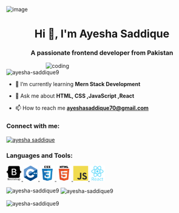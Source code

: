 ![image](https://github.com/Ayesha-Saddique9/Ayesha-Saddique9/assets/142135634/c2f814d2-1bfa-4f5f-9f95-e1987bd4883b)

<h1 align="center">Hi 👋, I'm Ayesha Saddique</h1>
<h3 align="center">A passionate frontend developer from Pakistan</h3>

<img align="right" alt="coding" width="400" src="https://user-images.githubusercontent.com/55389276/140866485-8fb1c876-9a8f-4d6a-98dc-08c4981eaf70.gif">

<p align="left"> <img src="https://komarev.com/ghpvc/?username=ayesha-saddique9&label=Profile%20views&color=0e75b6&style=flat" alt="ayesha-saddique9" /> </p>

- 🌱 I’m currently learning **Mern Stack Development**

- 💬 Ask me about **HTML, CSS ,JavaScript ,React**

- 📫 How to reach me **ayeshasaddique70@gmail.com**

<h3 align="left">Connect with me:</h3>
<p align="left">
<a href="https://linkedin.com/in/ayesha saddique" target="blank"><img align="center" src="https://raw.githubusercontent.com/rahuldkjain/github-profile-readme-generator/master/src/images/icons/Social/linked-in-alt.svg" alt="ayesha saddique" height="30" width="40" /></a>
</p>

<h3 align="left">Languages and Tools:</h3>
<p align="left"> <a href="https://getbootstrap.com" target="_blank" rel="noreferrer"> <img src="https://raw.githubusercontent.com/devicons/devicon/master/icons/bootstrap/bootstrap-plain-wordmark.svg" alt="bootstrap" width="40" height="40"/> </a> <a href="https://www.w3schools.com/cpp/" target="_blank" rel="noreferrer"> <img src="https://raw.githubusercontent.com/devicons/devicon/master/icons/cplusplus/cplusplus-original.svg" alt="cplusplus" width="40" height="40"/> </a> <a href="https://www.w3schools.com/css/" target="_blank" rel="noreferrer"> <img src="https://raw.githubusercontent.com/devicons/devicon/master/icons/css3/css3-original-wordmark.svg" alt="css3" width="40" height="40"/> </a> <a href="https://www.w3.org/html/" target="_blank" rel="noreferrer"> <img src="https://raw.githubusercontent.com/devicons/devicon/master/icons/html5/html5-original-wordmark.svg" alt="html5" width="40" height="40"/> </a> <a href="https://developer.mozilla.org/en-US/docs/Web/JavaScript" target="_blank" rel="noreferrer"> <img src="https://raw.githubusercontent.com/devicons/devicon/master/icons/javascript/javascript-original.svg" alt="javascript" width="40" height="40"/> </a> <a href="https://reactjs.org/" target="_blank" rel="noreferrer"> <img src="https://raw.githubusercontent.com/devicons/devicon/master/icons/react/react-original-wordmark.svg" alt="react" width="40" height="40"/> </a> </p>

<p><img align="left" src="https://github-readme-stats.vercel.app/api/top-langs?username=ayesha-saddique9&show_icons=true&locale=en&layout=compact" alt="ayesha-saddique9" /></p>

<p>&nbsp;<img align="center" src="https://github-readme-stats.vercel.app/api?username=ayesha-saddique9&show_icons=true&locale=en" alt="ayesha-saddique9" /></p>

<p><img align="center" src="https://github-readme-streak-stats.herokuapp.com/?user=ayesha-saddique9&" alt="ayesha-saddique9" /></p>
